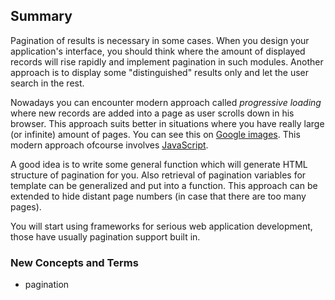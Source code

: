 ## Summary
Pagination of results is necessary in some cases. When you design your application's interface, you
should think where the amount of displayed records will rise rapidly and implement pagination in
such modules. Another approach is to display some "distinguished" results only and let the user
search in the rest.

Nowadays you can encounter modern approach called *progressive loading* where new records are added into
a page as user scrolls down in his browser. This approach suits better in situations where you have
really large (or infinite) amount of pages. You can see this on [Google images](https://images.google.com?q=cat).
This modern approach ofcourse involves [JavaScript](../javascript/).

A good idea is to write some general function which will generate HTML structure of pagination for you.
Also retrieval of pagination variables for template can be generalized and put into a function.
This approach can be extended to hide distant page numbers (in case that there are too many pages).

You will start using frameworks for serious web application development, those have usually pagination
support built in.

### New Concepts and Terms
- pagination